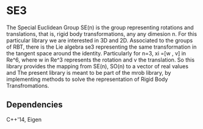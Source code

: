 # SE3
The Special Euclidean Group SE(n) is the group representing rotations and translations, that is,
rigid body transformations, any any dimesion n. For this particular library we are interested in 3D and 2D.
Associated to the groups of RBT, there is the Lie algebra se3 representing the same transformation in the tangent space around the identity.
Particularly for n=3, xi =\[w , v\] in Re^6, where w in Re^3 represents the rotation and v the translation.
So this library provides the mapping from SE(n), SO(n) to a vector of real values and 
The present library is meant to be part of the mrob library, by implementing methods to solve the representation of Rigid Body Transfromations.

## Dependencies
C++'14, Eigen
